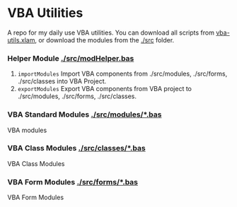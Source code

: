 # VBA Utilities

A repo for my daily use VBA utilities. You can download all scripts from [vba-utils.xlam](https://github.com/ashtonfei/vba-utils/blob/main/vba-utils.xlam), or download the modules from the [./src](https://github.com/ashtonfei/vba-utils/tree/main/src) folder.

### Helper Module [./src/modHelper.bas](https://github.com/ashtonfei/vba-utils/blob/main/src/modHelper.bas)

1. `importModules` Import VBA components from ./src/modules, ./src/forms, ./src/classes into VBA Project.
2. `exportModules` Export VBA components from VBA project to ./src/modules, ./src/forms, ./src/classes.

### VBA Standard Modules [./src/modules/\*.bas](https://github.com/ashtonfei/vba-utils/tree/main/src/modules)

VBA modules

### VBA Class Modules [./src/classes/\*.bas](https://github.com/ashtonfei/vba-utils/tree/main/src/classes)

VBA Class Modules

### VBA Form Modules [./src/forms/\*.bas](https://github.com/ashtonfei/vba-utils/tree/main/src/forms)

VBA Form Modules
